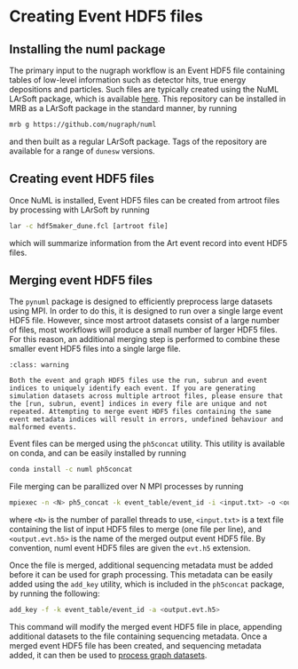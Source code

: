 # Creating Event HDF5 files

## Installing the numl package

The primary input to the nugraph workflow is an Event HDF5 file containing tables of low-level information such as detector hits, true energy depositions and particles. Such files are typically created using the NuML LArSoft package, which is available [here](https://github.com/nugraph/numl). This repository can be installed in MRB as a LArSoft package in the standard manner, by running

```bash
mrb g https://github.com/nugraph/numl
```

and then built as a regular LArSoft package. Tags of the repository are available for a range of `dunesw` versions.

## Creating event HDF5 files

Once NuML is installed, Event HDF5 files can be created from artroot files by processing with LArSoft by running

```bash
lar -c hdf5maker_dune.fcl [artroot file]
```

which will summarize information from the Art event record into event HDF5 files.

## Merging event HDF5 files

The `pynuml` package is designed to efficiently preprocess large datasets using MPI. In order to do this, it is designed to run over a single large event HDF5 file. However, since most artroot datasets consist of a large number of files, most workflows will produce a small number of larger HDF5 files. For this reason, an additional merging step is performed to combine these smaller event HDF5 files into a single large file.

```{admonition} Note on run numbers
:class: warning

Both the event and graph HDF5 files use the run, subrun and event indices to uniquely identify each event. If you are generating simulation datasets across multiple artroot files, please ensure that the [run, subrun, event] indices in every file are unique and not repeated. Attempting to merge event HDF5 files containing the same event metadata indices will result in errors, undefined behaviour and malformed events.
```

Event files can be merged using the `ph5concat` utility. This utility is available on conda, and can be easily installed by running

```bash
conda install -c numl ph5concat
```

File merging can be parallized over N MPI processes by running

```bash
mpiexec -n <N> ph5_concat -k event_table/event_id -i <input.txt> -o <output.evt.h5>
```

where `<N>` is the number of parallel threads to use, `<input.txt>` is a text file containing the list of input HDF5 files to merge (one file per line), and `<output.evt.h5>` is the name of the merged output event HDF5 file. By convention, numl event HDF5 files are given the `evt.h5` extension.

Once the file is merged, additional sequencing metadata must be added before it can be used for graph processing. This metadata can be easily added using the `add_key` utility, which is included in the `ph5concat` package, by running the following:

```bash
add_key -f -k event_table/event_id -a <output.evt.h5>
```

This command will modify the merged event HDF5 file in place, appending additional datasets to the file containing sequencing metadata. Once a merged event HDF5 file has been created, and sequencing metadata added, it can then be used to [process graph datasets](graph-processing).
